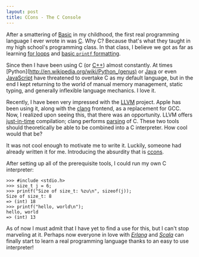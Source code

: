 ```yaml
---
layout: post
title: CCons - The C Console
---
```

After a smattering of [Basic](2010/04/15/my-first-release.html) in my childhood, the first real programming language I ever wrote in was [C](http://www.amazon.com/dp/0131103628). Why C? Because that's what they taught in my high school's programming class. In that class, I believe we got as far as learning [for loops](http://www.haskell.org/~pairwise/intro/section4.html) and [basic `printf` formatting](http://www.opengroup.org/onlinepubs/009695399/utilities/printf.html).

Since then I have been using C (or [C++](http://www.research.att.com/~bs/pronounciation.wav)) almost constantly. At times [Python](http://en.wikipedia.org/wiki/Python_(genus) or [Java](http://en.wikipedia.org/wiki/Java) or even [JavaScript](http://javascript.crockford.com/popular.html) have threatened to overtake C as my default language, but in the end I kept returning to the world of manual memory management, static typing, and generally inflexible language mechanics. I love it.

Recently, I have been very impressed with the [LLVM](http://llvm.org/) project. Apple has been using it, along with the [clang](http://clang.llvm.org/) frontend, as a replacement for GCC. Now, I realized upon seeing this, that there was an opportunity. LLVM offers [just-in-time](http://www.urbandictionary.com/define.php?term=jit) compilation; clang performs [parsing](http://upload.wikimedia.org/wikipedia/commons/3/30/Gruppe_Bisons_%28Bison_bison%29.JPG) of C. These two tools should theoretically be able to be combined into a C interpreter. How cool would that be?

It was not cool enough to motivate me to write it. Luckily, someone had already written it for me. Introducing the absurdity that is [ccons](http://code.google.com/p/ccons/).

After setting up all of the prerequisite tools, I could run my own C interpreter:

    >>> #include <stdio.h>
    >>> size_t j = 6;
    >>> printf("Size of size_t: %zu\n", sizeof(j));
    Size of size_t: 8
    => (int) 18
    >>> printf("hello, world\n");
    hello, world
    => (int) 13

As of now I must admit that I have yet to find a use for this, but I can't stop marveling at it. Perhaps now everyone in love with [_Erlang_](http://pragprog.com/articles/erlang) and [_Scala_](http://translate.google.com/#it|en|scala) can finally start to learn a real programming language thanks to an easy to use interpreter!
